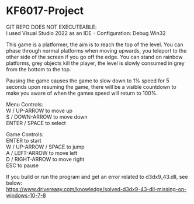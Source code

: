 # KF6017-Project

GIT REPO DOES NOT EXECUTEABLE:      
I used Visual Studio 2022 as an IDE - Configuration: Debug Win32   

This game is a platformer, the aim is to reach the top of the level.
You can phase through normal platforms when moving upwards, you teleport to
the other side of the screen if you go off the edge. You can stand on rainbow platforms,
grey objects kill the player, the level is slowly consumed in grey from the bottom to the top.

Pausing the game causes the game to slow down to 1% speed for 5 seconds upon resuming the game,
there will be a visible countdown to make you aware of when the games speed will return to 100%.

Menu Controls:   
W / UP-ARROW to move up   
S / DOWN-ARROW to move down   
ENTER / SPACE to select   

Game Controls:   
ENTER to start    
W / UP-ARROW / SPACE to jump    
A / LEFT-ARROW to move left   
D / RIGHT-ARROW to move right   
ESC to pause        


If you build or run the program and get an error related to d3dx9_43.dll, see below:       
https://www.drivereasy.com/knowledge/solved-d3dx9-43-dll-missing-on-windows-10-7-8
